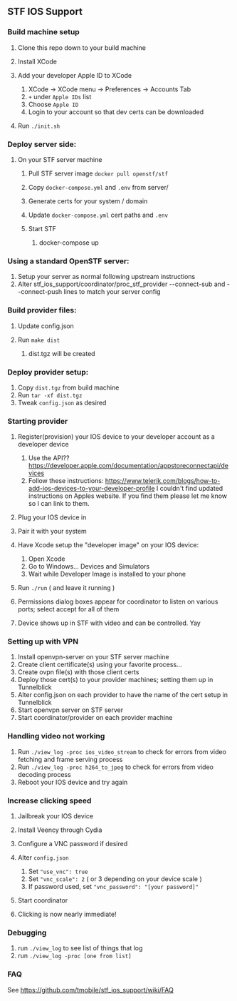 ## STF IOS Support
### Build machine setup
1. Clone this repo down to your build machine
1. Install XCode
1. Add your developer Apple ID to XCode

    1. XCode -> XCode menu -> Preferences -> Accounts Tab
    1. `+` under `Apple IDs` list
    1. Choose `Apple ID`
    1. Login to your account so that dev certs can be downloaded
1. Run `./init.sh`

### Deploy server side:
1. On your STF server machine
    1. Pull STF server image `docker pull openstf/stf`
	1. Copy `docker-compose.yml` and `.env` from server/
	1. Generate certs for your system / domain
	1. Update `docker-compose.yml` cert paths and `.env`
	1. Start STF

		1. docker-compose up

### Using a standard OpenSTF server:
1. Setup your server as normal following upstream instructions
1. Alter stf_ios_support/coordinator/proc_stf_provider --connect-sub and --connect-push lines to match your server config

### Build provider files:
1. Update config.json
1. Run `make dist`

    1. dist.tgz will be created

### Deploy provider setup:
1. Copy `dist.tgz` from build machine
1. Run `tar -xf dist.tgz`
1. Tweak `config.json` as desired

### Starting provider
1. Register(provision) your IOS device to your developer account as a developer device

    1. Use the API?? https://developer.apple.com/documentation/appstoreconnectapi/devices
    1. Follow these instructions: https://www.telerik.com/blogs/how-to-add-ios-devices-to-your-developer-profile
       I couldn't find updated instructions on Apples website. If you find them please let me know so I can link to them.
1. Plug your IOS device in
1. Pair it with your system
1. Have Xcode setup the "developer image" on your IOS device:

    1. Open Xcode
    1. Go to Windows... Devices and Simulators
    1. Wait while Developer Image is installed to your phone
1. Run `./run` ( and leave it running )
1. Permissions dialog boxes appear for coordinator to listen on various ports; select accept for all of them
1. Device shows up in STF with video and can be controlled. Yay

### Setting up with VPN
1. Install openvpn-server on your STF server machine
1. Create client certificate(s) using your favorite process...
1. Create ovpn file(s) with those client certs
1. Deploy those cert(s) to your provider machines; setting them up in Tunnelblick
1. Alter config.json on each provider to have the name of the cert setup in Tunnelblick
1. Start openvpn server on STF server
1. Start coordinator/provider on each provider machine

### Handling video not working
1. Run `./view_log -proc ios_video_stream` to check for errors from video fetching and frame serving process
1. Run `./view_log -proc h264_to_jpeg` to check for errors from video decoding process
1. Reboot your IOS device and try again

### Increase clicking speed
1. Jailbreak your IOS device
1. Install Veency through Cydia
1. Configure a VNC password if desired
1. Alter `config.json`

    1. Set `"use_vnc": true`
    1. Set `"vnc_scale": 2` ( or 3 depending on your device scale )
    1. If password used, set `"vnc_password": "[your password]"`
1. Start coordinator
1. Clicking is now nearly immediate!

### Debugging
1. run `./view_log` to see list of things that log
1. run `./view_log -proc [one from list]`

### FAQ
See https://github.com/tmobile/stf_ios_support/wiki/FAQ